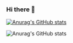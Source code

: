 ### Hi there 👋
[![Anurag's GitHub stats](https://github-readme-stats.vercel.app/api?username=Cadudu5)](https://github.com/Cadudu5/github-readme-stats)

![Anurag's GitHub stats](https://github-readme-stats.vercel.app/api?username=Cadudu5&show_icons=true&theme=radical)
<!--
**Cadudu5/Cadudu5** is a ✨ _special_ ✨ repository because its `README.md` (this file) appears on your GitHub profile.

Here are some ideas to get you started:

- 🔭 I’m currently working on ...
- 🌱 I’m currently learning ...
- 👯 I’m looking to collaborate on ...
- 🤔 I’m looking for help with ...
- 💬 Ask me about ...
- 📫 How to reach me: ...
- 😄 Pronouns: ...
- ⚡ Fun fact: ...
-->
